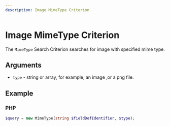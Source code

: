 ```yaml
---
description: Image MimeType Criterion
---
```


# Image MimeType Criterion

The `MimeType` Search Criterion searches for image with specified mime type.

## Arguments

- `type` - string or array, for example, an image ,or a png file.

## Example

### PHP

``` php
$query = new MimeType(string $fieldDefIdentifier, $type);
```
